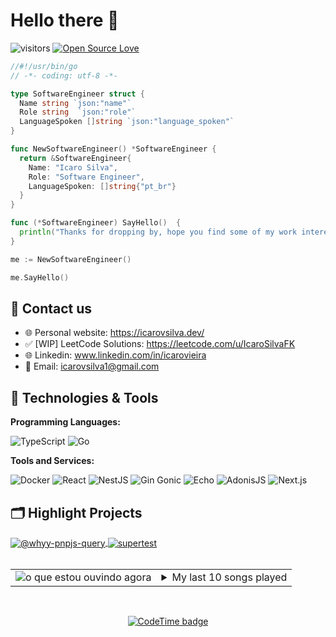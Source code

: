 # Hello there 👋

![visitors](https://visitor-badge.laobi.icu/badge?page_id=IcaroSilvaFK.IcaroSilvaFK)
[![Open Source Love](https://badges.frapsoft.com/os/v1/open-source.svg?v=102)](https://github.com/ellerbrock/open-source-badge/)

```go
//#!/usr/bin/go
// -*- coding: utf-8 -*-

type SoftwareEngineer struct {
  Name string `json:"name"`
  Role string  `json:"role"`
  LanguageSpoken []string `json:"language_spoken"`
}

func NewSoftwareEngineer() *SoftwareEngineer {
  return &SoftwareEngineer{
    Name: "Icaro Silva",
    Role: "Software Engineer",
    LanguageSpoken: []string{"pt_br"}
  }
}

func (*SoftwareEngineer) SayHello()  {
  println("Thanks for dropping by, hope you find some of my work interesting.")
}

me := NewSoftwareEngineer()

me.SayHello()
```
## 📝 Contact us

- :globe_with_meridians: Personal website: https://icarovsilva.dev/
- :white_check_mark: [WIP] LeetCode Solutions: https://leetcode.com/u/IcaroSilvaFK
- :globe_with_meridians: Linkedin: www.linkedin.com/in/icarovieira
- :email: Email: icarovsilva1@gmail.com
## 🔧 Technologies & Tools

**Programming Languages:**

![TypeScript](https://img.shields.io/badge/Code-TypeScript-informational?style=flat&logo=typescript&logoColor=white&color=6aa6f8)
![Go](https://img.shields.io/badge/Code-Go-informational?style=flat&logo=go&logoColor=white&color=6aa6f8)

**Tools and Services:**

![Docker](https://img.shields.io/badge/Tools-Docker-informational?style=flat&logo=docker&logoColor=white&color=6aa6f8)
![React](https://img.shields.io/badge/Tools-React-informational?style=flat&logo=react&logoColor=white&color=6aa6f8)
![NestJS](https://img.shields.io/badge/Tools-NestJS-informational?style=flat&logo=nestjs&logoColor=white&color=6aa6f8)
![Gin Gonic](https://img.shields.io/badge/Tools-Gin-informational?style=flat&logo=gin&logoColor=white&color=6aa6f8)
![Echo](https://img.shields.io/badge/Tools-Echo-informational?style=flat&logo=go&logoColor=white&color=6aa6f8)
![AdonisJS](https://img.shields.io/badge/Tools-Adonisjs-informational?style=flat&logo=adonisjs&logoColor=white&color=6aa6f8)
![Next.js](https://img.shields.io/badge/Tools-Next.js-informational?style=flat&logo=nextdotjs&logoColor=white&color=6aa6f8)


## 🗂️ Highlight Projects

<a href="https://github.com/IcaroSilvaFK/-whyy-pnpjs-query">
  <img align="center" src="https://github-readme-stats.vercel.app/api/pin/?username=IcaroSilvaFK&repo=-whyy-pnpjs-query&show_icons=true&line_height=27&title_color=6aa6f8&text_color=8a919a&icon_color=6aa6f8&bg_color=22272e" alt="@whyy-pnpjs-query" />
</a>

<a href="https://github.com/IcaroSilvaFK/supertest">
  <img align="center" src="https://github-readme-stats.vercel.app/api/pin/?username=IcaroSilvaFK&repo=supertest&show_icons=true&line_height=27&title_color=6aa6f8&text_color=8a919a&icon_color=6aa6f8&bg_color=22272e" alt="supertest" />
</a>
<br />
<br />

<table>
  <tr>
    <td>
      <img alt="o que estou ouvindo agora" src="https://github-readme-lastfm-stats.netlify.app/.netlify/functions/card?user=whyy__&theme=dark&show_scrobbles=true">
    </td>
    <td>
        <details>
    <summary>My last 10 songs played</summary>
    <a href="https://open.spotify.com/user/6751dda1-2e0f-4e2c-aea3-c7ce0ecf92f2" align="center">
    <img src="https://spotify-recently-played-readme.vercel.app/api?user=icarolgs&count=10" alt="my last 10 songs played"/>
    </a>
</details>
    </td>
  </tr>
</table>
  <br/>

<div align="center">
  
  [![CodeTime badge](https://img.shields.io/endpoint?style=social&url=https%3A%2F%2Fapi.codetime.dev%2Fshield%3Fid%3D16869%26project%3D%26in%3D0)](https://codetime.dev)

</div>
  
